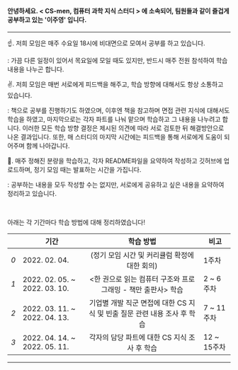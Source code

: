 #### 안녕하세요. < CS-men, 컴퓨터 과학 지식 스터디 > 에 소속되어, 팀원들과 같이 즐겁게 공부하고 있는 '이주영' 입니다.

---

☝. 저희 모임은 매주 수요일 18시에 비대면으로 모여서 공부를 하고 있습니다.

: 가끔 다른 일정이 있어서 목요일에 모일 때도 있지만, 반드시 매주 전원 참석하여 학습내용을 나누곤 합니다.

✌. 저희 모임은 매번 서로에게 피드백을 해주고, 학습 방향에 대해서도 항상 소통하고 있습니다.

: 책으로 공부를 진행하기도 하였으며, 이후엔 책을 참고하며 면접 관련 지식에 대해서도 학습을 하였고, 마지막으로는 각자 파트를 나눠 맡으며 학습하고 그 내용을 나누려고 합니다. 이러한 모든 학습 방향 결정은 제시된 의견에 따라 서로 검토한 뒤 해결방안으로 나온 결과입니다. 또한, 매 스터디의 마지막 시간에는 피드백을 통해 서로에게 도움이 되어주며 함께 나아갑니다.

🤟. 매주 정해진 분량을 학습하고, 각자 README파일을 요약하여 작성하고 깃허브에 업로드하며, 정기 모임 때는 발표하는 시간을 가집니다.

: 공부하는 내용을 모두 작성할 수는 없지만, 서로에게 공유하고 싶은 내용을 요약하여 정리하고 있습니다.

<br>

아래는 각 기간마다 학습 방법에 대해 정리하였습니다!

|      | 기간                          |                          학습 방법                           | 비고        |
| ---- | ----------------------------- | :----------------------------------------------------------: | ----------- |
| *0*  | 2022. 02. 04.                 |        (정기 모임 시간 및 커리큘럼 확정에 대한 회의)         | 1주차       |
| *1*  | 2022. 02. 05. ~ 2022. 03. 10. | <한 권으로 읽는 컴퓨터 구조와 프로그래밍 - 책만 출판사> 학습 | 2 ~ 6주차   |
| *2*  | 2022. 03. 11. ~ 2022. 04. 13. | 기업별 개발 직군 면접에 대한 CS 지식 및 빈출 질문 관련 내용 조사 후  학습 | 7 ~ 11주차  |
| *3*  | 2022. 04. 14. ~ 2022. 05. 11. |         각자의 담당 파트에 대한 CS 지식 조사 후 학습         | 12 ~ 15주차 |

---